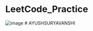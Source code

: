# LeetCode_Practice
![image](https://github.com/AYUSHSURYAVANSHI/LeetCode_Practice/assets/113771722/1d1f66bf-7bee-4b83-ae33-592f2697b6a9)
#   A Y U S H S U R Y A V A N S H I  
 